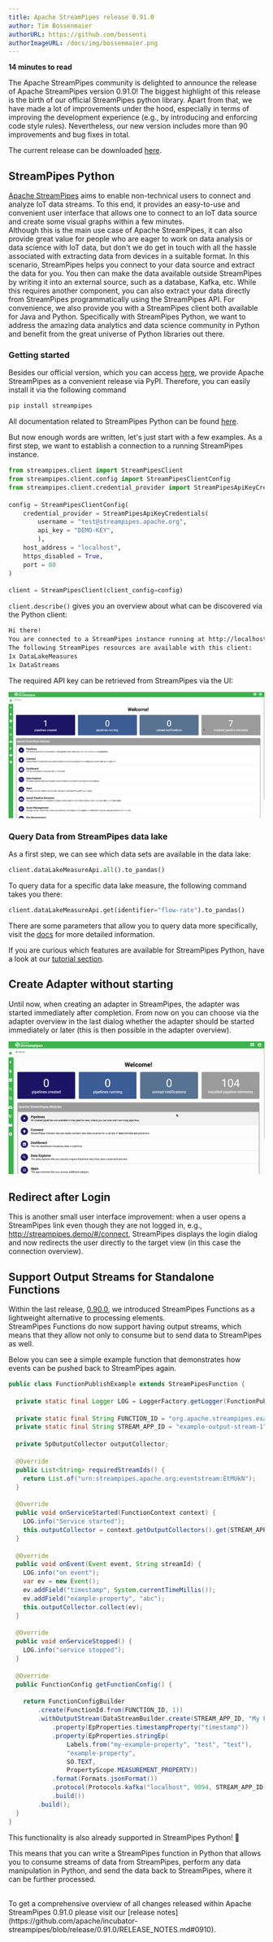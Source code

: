 ```yaml
---
title: Apache StreamPipes release 0.91.0
author: Tim Bossenmaier
authorURL: https://github.com/bossenti
authorImageURL: /docs/img/bossenmaier.png
---
```

**<div style="float: left; padding-right: 40px;">14 minutes to read</div>**
<br>

The Apache StreamPipes community is delighted to announce the release of Apache StreamPipes version 0.91.0!
The biggest highlight of this release is the birth of our official StreamPipes python library.
Apart from that, we have made a lot of improvements under the hood, especially in terms of improving the development experience (e.g., by introducing and enforcing code style rules).
Nevertheless, our new version includes more than 90 improvements and bug fixes in total.

<!--truncate-->

The current release can be downloaded <a href="https://streampipes.apache.org/download.html">here</a>.

## StreamPipes Python
[Apache StreamPipes](https://streampipes.apache.org/) aims to enable non-technical users to connect and analyze IoT data streams.
To this end, it provides an easy-to-use and convenient user interface that allows one to connect to an IoT data source and create some visual
graphs within a few minutes. <br>
Although this is the main use case of Apache StreamPipes, it can also provide great value for people who are eager to work on data analysis or data science with IoT data, but don't we do get in touch with all the hassle associated with extracting data from devices in a suitable format.
In this scenario, StreamPipes helps you connect to your data source and extract the data for you.
You then can make the data available outside StreamPipes by writing it into an external source, such as a database, Kafka, etc.
While this requires another component, you can also extract your data directly from StreamPipes programmatically using the StreamPipes API.
For convenience, we also provide you with a StreamPipes client both available for Java and Python.
Specifically with StreamPipes Python, we want to address the amazing data analytics and data science community in Python and benefit from the great universe of Python libraries out there.

### Getting started
Besides our official version, which you can access [here](https://streampipes.apache.org/download.html),
we provide Apache StreamPipes as a convenient release via PyPI.
Therefore, you can easily install it via the following command
```bash
pip install streampipes
```
All documentation related to StreamPipes Python can be found [here](https://streampipes.apache.org/docs/docs/python/latest/).

But now enough words are written, let's just start with a few examples.
As a first step, we want to establish a connection to a running StreamPipes instance.
```python
from streampipes.client import StreamPipesClient
from streampipes.client.config import StreamPipesClientConfig
from streampipes.client.credential_provider import StreamPipesApiKeyCredentials

config = StreamPipesClientConfig(
    credential_provider = StreamPipesApiKeyCredentials(
        username = "test@streampipes.apache.org",
        api_key = "DEMO-KEY",
        ),
    host_address = "localhost",
    https_disabled = True,
    port = 80
)

client = StreamPipesClient(client_config=config)
```

`client.describe()` gives you an overview about what can be discovered via the Python client:
```bash
Hi there!
You are connected to a StreamPipes instance running at http://localhost:80.
The following StreamPipes resources are available with this client:
1x DataLakeMeasures
1x DataStreams
```

The required API key can be retrieved from StreamPipes via the UI:

<img src="/docs/blog/assets/2023-04-12/how-to-get-api-key.gif" alt="demonstration how to get an API key in form of a gif">

### Query Data from StreamPipes data lake
As a first step, we can see which data sets are available in the data lake:
```python
client.dataLakeMeasureApi.all().to_pandas()
```

To query data for a specific data lake measure, the following command takes you there:
```python
client.dataLakeMeasureApi.get(identifier="flow-rate").to_pandas()
```
There are some parameters that allow you to query data more specifically, visit the [docs](https://streampipes.apache.org/docs/docs/python/latest/reference/endpoint/api/data_lake_measure/#streampipes.endpoint.api.data_lake_measure.MeasurementGetQueryConfig) for more detailed information.

If you are curious which features are available for StreamPipes Python, have a look at our [tutorial section](https://streampipes.apache.org/docs/docs/python/latest/tutorials/1-introduction-to-streampipes-python-client/).

## Create Adapter without starting

Until now, when creating an adapter in StreamPipes, the adapter was started immediately after completion.
From now on you can choose via the adapter overview in the last dialog whether the adapter should be started immediately or later (this is then possible in the adapter overview).

<img src="/docs/blog/assets/2023-04-12/adapter-running.gif" alt="demonstration how to disable automatic start of an adapter in form of a gif">

## Redirect after Login

This is another small user interface improvement: when a user opens a StreamPipes link even though they are not logged in, e.g.,
http://streampipes.demo/#/connect, StreamPipes displays the login dialog and now redirects the user directly to the target view
(in this case the connection overview).

## Support Output Streams for Standalone Functions
Within the last release, [0.90.0](/docs/blog/2023/01/17/release-090.html), we introduced StreamPipes Functions as a lightweight alternative to processing elements.  
StreamPipes Functions do now support having output streams, which means that they allow not only to consume but to send data to StreamPipes as well.

Below you can see a simple example function that demonstrates how events can be pushed back to StreamPipes again.
```java
public class FunctionPublishExample extends StreamPipesFunction {

  private static final Logger LOG = LoggerFactory.getLogger(FunctionPublishExample.class);

  private static final String FUNCTION_ID = "org.apache.streampipes.example.function.publish";
  private static final String STREAM_APP_ID = "example-output-stream-1";

  private SpOutputCollector outputCollector;

  @Override
  public List<String> requiredStreamIds() {
    return List.of("urn:streampipes.apache.org:eventstream:EtMUkN");
  }

  @Override
  public void onServiceStarted(FunctionContext context) {
    LOG.info("Service started");
    this.outputCollector = context.getOutputCollectors().get(STREAM_APP_ID);
  }

  @Override
  public void onEvent(Event event, String streamId) {
    LOG.info("on event");
    var ev = new Event();
    ev.addField("timestamp", System.currentTimeMillis());
    ev.addField("example-property", "abc");
    this.outputCollector.collect(ev);
  }

  @Override
  public void onServiceStopped() {
    LOG.info("service stopped");
  }

  @Override
  public FunctionConfig getFunctionConfig() {

    return FunctionConfigBuilder
        .create(FunctionId.from(FUNCTION_ID, 1))
        .withOutputStream(DataStreamBuilder.create(STREAM_APP_ID, "My Function Stream", "")
            .property(EpProperties.timestampProperty("timestamp"))
            .property(EpProperties.stringEp(
                Labels.from("my-example-property", "test", "test"),
                "example-property",
                SO.TEXT,
                PropertyScope.MEASUREMENT_PROPERTY))
            .format(Formats.jsonFormat())
            .protocol(Protocols.kafka("localhost", 9094, STREAM_APP_ID))
            .build())
        .build();
  }
}
```

This functionality is also already supported in StreamPipes Python! 🚀

This means that you can write a StreamPipes function in Python that allows you to consume streams of data from StreamPipes,
perform any data manipulation in Python, and send the data back to StreamPipes, where it can be further processed.


<br>
To get a comprehensive overview of all changes released within Apache StreamPipes 0.91.0
please visit our [release notes](https://github.com/apache/incubator-streampipes/blob/release/0.91.0/RELEASE_NOTES.md#0910).
